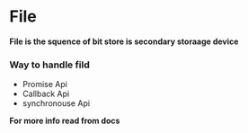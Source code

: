 # File
**File is the squence of bit store is secondary storaage device**

### Way to handle fild
- Promise Api
- Callback Api
- synchronouse Api

**For more info read from docs**